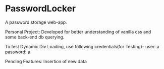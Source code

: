 # PasswordLocker

A password storage web-app.

Personal Project:
    Developed for better understanding of vanilla css and some back-end db querying.

To test Dynamic Div Loading,
    use following credentials(for Testing)-
        user: a
        password: a

Pending Features:
    Insertion of new data
        